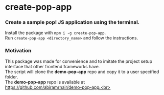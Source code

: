 # create-pop-app
### Create a sample pop! JS application using the terminal.<br>
Install the package with ```npm i -g create-pop-app```.<br>
Run ```create-pop-app <directory_name>``` and follow the instructions.<br>
### Motivation
This package was made for convenience and to imitate the project setup interface that other frontend frameworks have.<br>The script will clone the **demo-pop-app** repo and copy it to a user specified folder.<br>
The **demo-pop-app** repo is available at https://github.com/abiramrnair/demo-pop-app.<br><br>
